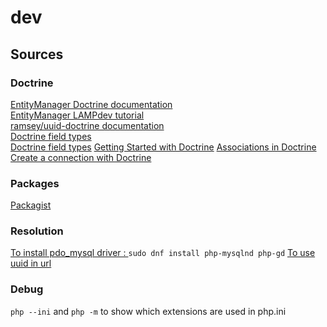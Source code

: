 # dev

## Sources

### Doctrine

[EntityManager Doctrine documentation](https://www.doctrine-project.org/projects/doctrine-orm/en/latest/tutorials/getting-started.html)  
[EntityManager LAMPdev tutorial](https://lamp-dev.com/using-doctrine-orm-without-symfony-framework/1779)  
[ramsey/uuid-doctrine documentation](https://github.com/ramsey/uuid-doctrine)  
[Doctrine field types](https://doctrine-dbal.readthedocs.io/en/latest/reference/types.html)  
[Doctrine field types](https://www.doctrine-project.org/projects/doctrine-dbal/en/4.1/reference/types.html)
[Getting Started with Doctrine](https://www.doctrine-project.org/projects/doctrine-orm/en/3.2/tutorials/getting-started.html)
[Associations in Doctrine](https://www.doctrine-project.org/projects/doctrine-orm/en/3.2/reference/association-mapping.html)
[Create a connection with Doctrine](https://www.doctrine-project.org/projects/doctrine-dbal/en/4.1/reference/configuration.html)

### Packages

[Packagist](https://packagist.org/)

### Resolution

[To install pdo_mysql driver : ](https://www.php.net/manual/en/install.unix.dnf.php)
`sudo dnf install php-mysqlnd php-gd`
[To use uuid in url](https://stackoverflow.com/questions/45138787/symfony-controller-route-with-requirements-on-uuid)

### Debug

`php --ini` and `php -m` to show which extensions are used in php.ini